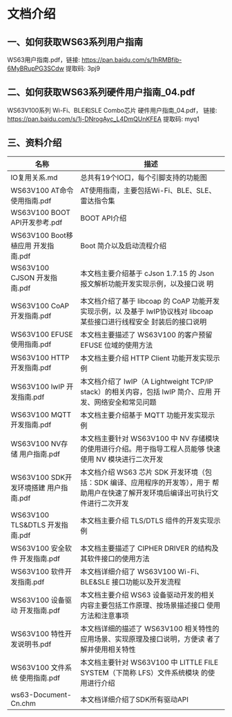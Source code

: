 # 文档介绍

## 一、如何获取WS63系列用户指南

WS63用户指南.pdf，链接: https://pan.baidu.com/s/1hRMBfib-6MyBRupPG3SCdw 提取码: 3pj9

## 二、如何获取WS63系列硬件用户指南_04.pdf

WS63V100系列 Wi-Fi、BLE和SLE Combo芯片 硬件用户指南_04.pdf，
链接: https://pan.baidu.com/s/1j-DNrogAyc_L4DmQUnKFEA 提取码: myq1

## 三、资料介绍

| 名称                                   | 描述                                                         |
| -------------------------------------- | ------------------------------------------------------------ |
| IO复用关系.md                          | 总共有19个IO口，每个引脚支持的功能图                         |
| WS63V100  AT命令 使用指南.pdf          | AT使用指南，主要包括Wi-Fi、BLE、SLE、雷达指令集              |
| WS63V100  BOOT API开发参考.pdf         | BOOT  API介绍                                                |
| WS63V100  Boot移植应用 开发指南.pdf    | Boot  简介以及启动流程介绍                                   |
| WS63V100  CJSON 开发指南.pdf           | 本文档主要介绍基于  cJson  1.7.15 的 Json  报文解析功能开发实现示例，以及接口说 明 |
| WS63V100  CoAP 开发指南.pdf            | 本文档介绍了基于  libcoap 的 CoAP 功能开发实现示例，以  及基于 lwIP协议栈对  libcoap 某些接口进行线程安全 封装后的接口说明 |
| WS63V100  EFUSE 使用指南.pdf           | 本文档主要描述了  WS63V100 的客户预留  EFUSE 位域的使用方法  |
| WS63V100  HTTP 开发指南.pdf            | 本文档主要介绍  HTTP Client 功能开发实现示例                 |
| WS63V100  lwIP 开发指南.pdf            | 本文档介绍了  lwIP（A Lightweight TCP/IP stack）的相关内容，包括  lwIP 简介、应用 开发、网络安全和常见问题 |
| WS63V100  MQTT 开发指南.pdf            | 本文档主要介绍基于  MQTT 功能开发实现示例                    |
| WS63V100  NV存储 用户指南.pdf          | 本文档主要针对  WS63V100 中  NV 存储模块的使用进行介绍。用于指导工程人员能够  快速使用 NV 模块进行二次开发 |
| WS63V100  SDK开发环境搭建 用户指南.pdf | 本文档介绍  WS63 芯片  SDK 开发环境（包括：SDK 编译、应用程序的开发等），用于  帮助用户在快速了解开发环境后编译出可执行文件进行二次开发 |
| WS63V100  TLS&DTLS 开发指南.pdf        | 本文档主要介绍  TLS/DTLS 组件的开发实现示例                  |
| WS63V100  安全软件 开发指南.pdf        | 本文档主要描述了  CIPHER DRIVER 的结构及其软件接口的使用方法 |
| WS63V100  软件开发指南.pdf             | 本文档详细介绍了  WS63V100 Wi-Fi、BLE&SLE 接口功能以及开发流程 |
| WS63V100  设备驱动 开发指南.pdf        | 本文档主要介绍  WS63 设备驱动开发的相关内容主要包括工作原理、按场景描述接口  使用方法和注意事项 |
| WS63V100  特性开发说明书.pdf           | 本文档详细的描述了  WS63V100 相关特性的应用场景、实现原理及接口说明，方便读  者了解并使用相关特性 |
| WS63V100  文件系统 使用指南.pdf        | 本文档主要针对  WS63V100 中  LITTLE FILE SYSTEM（下简称 LFS）文件系统模块 的使用进行介绍 |
| ws63-Document-Cn.chm                   | 本文档详细介绍了SDK所有驱动API                               |
